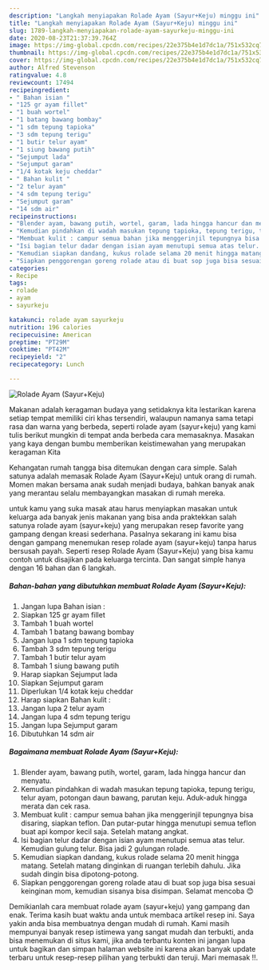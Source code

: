 ```yaml
---
description: "Langkah menyiapakan Rolade Ayam (Sayur+Keju) minggu ini"
title: "Langkah menyiapakan Rolade Ayam (Sayur+Keju) minggu ini"
slug: 1789-langkah-menyiapakan-rolade-ayam-sayurkeju-minggu-ini
date: 2020-08-23T21:37:39.764Z
image: https://img-global.cpcdn.com/recipes/22e375b4e1d7dc1a/751x532cq70/rolade-ayam-sayurkeju-foto-resep-utama.jpg
thumbnail: https://img-global.cpcdn.com/recipes/22e375b4e1d7dc1a/751x532cq70/rolade-ayam-sayurkeju-foto-resep-utama.jpg
cover: https://img-global.cpcdn.com/recipes/22e375b4e1d7dc1a/751x532cq70/rolade-ayam-sayurkeju-foto-resep-utama.jpg
author: Alfred Stevenson
ratingvalue: 4.8
reviewcount: 17494
recipeingredient:
- " Bahan isian "
- "125 gr ayam fillet"
- "1 buah wortel"
- "1 batang bawang bombay"
- "1 sdm tepung tapioka"
- "3 sdm tepung terigu"
- "1 butir telur ayam"
- "1 siung bawang putih"
- "Sejumput lada"
- "Sejumput garam"
- "1/4 kotak keju cheddar"
- " Bahan kulit "
- "2 telur ayam"
- "4 sdm tepung terigu"
- "Sejumput garam"
- "14 sdm air"
recipeinstructions:
- "Blender ayam, bawang putih, wortel, garam, lada hingga hancur dan menyatu."
- "Kemudian pindahkan di wadah masukan tepung tapioka, tepung terigu, telur ayam, potongan daun bawang, parutan keju. Aduk-aduk hingga merata dan cek rasa."
- "Membuat kulit : campur semua bahan jika menggerinjil tepungnya bisa disaring, siapkan teflon. Dan putar-putar hingga menutupi semua teflon buat api kompor kecil saja. Setelah matang angkat."
- "Isi bagian telur dadar dengan isian ayam menutupi semua atas telur. Kemudian gulung telur. Bisa jadi 2 gulungan rolade."
- "Kemudian siapkan dandang, kukus rolade selama 20 menit hingga matang. Setelah matang dinginkan di ruangan terlebih dahulu. Jika sudah dingin bisa dipotong-potong."
- "Siapkan penggorengan goreng rolade atau di buat sop juga bisa sesuai keinginan mom, kemudian sisanya bisa disimpan. Selamat mencoba 😊"
categories:
- Recipe
tags:
- rolade
- ayam
- sayurkeju

katakunci: rolade ayam sayurkeju 
nutrition: 196 calories
recipecuisine: American
preptime: "PT29M"
cooktime: "PT42M"
recipeyield: "2"
recipecategory: Lunch

---
```



![Rolade Ayam (Sayur+Keju)](https://img-global.cpcdn.com/recipes/22e375b4e1d7dc1a/751x532cq70/rolade-ayam-sayurkeju-foto-resep-utama.jpg)

Makanan adalah keragaman budaya yang setidaknya kita lestarikan karena setiap tempat memiliki ciri khas tersendiri, walaupun namanya sama tetapi rasa dan warna yang berbeda, seperti rolade ayam (sayur+keju) yang kami tulis berikut mungkin di tempat anda berbeda cara memasaknya. Masakan yang kaya dengan bumbu memberikan keistimewahan yang merupakan keragaman Kita



Kehangatan rumah tangga bisa ditemukan dengan cara simple. Salah satunya adalah memasak Rolade Ayam (Sayur+Keju) untuk orang di rumah. Momen makan bersama anak sudah menjadi budaya, bahkan banyak anak yang merantau selalu membayangkan masakan di rumah mereka.

untuk kamu yang suka masak atau harus menyiapkan masakan untuk keluarga ada banyak jenis makanan yang bisa anda praktekkan salah satunya rolade ayam (sayur+keju) yang merupakan resep favorite yang gampang dengan kreasi sederhana. Pasalnya sekarang ini kamu bisa dengan gampang menemukan resep rolade ayam (sayur+keju) tanpa harus bersusah payah.
Seperti resep Rolade Ayam (Sayur+Keju) yang bisa kamu contoh untuk disajikan pada keluarga tercinta. Dan sangat simple hanya dengan 16 bahan dan 6 langkah.


<!--inarticleads1-->

##### Bahan-bahan yang dibutuhkan membuat Rolade Ayam (Sayur+Keju):

1. Jangan lupa  Bahan isian :
1. Siapkan 125 gr ayam fillet
1. Tambah 1 buah wortel
1. Tambah 1 batang bawang bombay
1. Jangan lupa 1 sdm tepung tapioka
1. Tambah 3 sdm tepung terigu
1. Tambah 1 butir telur ayam
1. Tambah 1 siung bawang putih
1. Harap siapkan Sejumput lada
1. Siapkan Sejumput garam
1. Diperlukan 1/4 kotak keju cheddar
1. Harap siapkan  Bahan kulit :
1. Jangan lupa 2 telur ayam
1. Jangan lupa 4 sdm tepung terigu
1. Jangan lupa Sejumput garam
1. Dibutuhkan 14 sdm air




<!--inarticleads2-->

##### Bagaimana membuat  Rolade Ayam (Sayur+Keju):

1. Blender ayam, bawang putih, wortel, garam, lada hingga hancur dan menyatu.
1. Kemudian pindahkan di wadah masukan tepung tapioka, tepung terigu, telur ayam, potongan daun bawang, parutan keju. Aduk-aduk hingga merata dan cek rasa.
1. Membuat kulit : campur semua bahan jika menggerinjil tepungnya bisa disaring, siapkan teflon. Dan putar-putar hingga menutupi semua teflon buat api kompor kecil saja. Setelah matang angkat.
1. Isi bagian telur dadar dengan isian ayam menutupi semua atas telur. Kemudian gulung telur. Bisa jadi 2 gulungan rolade.
1. Kemudian siapkan dandang, kukus rolade selama 20 menit hingga matang. Setelah matang dinginkan di ruangan terlebih dahulu. Jika sudah dingin bisa dipotong-potong.
1. Siapkan penggorengan goreng rolade atau di buat sop juga bisa sesuai keinginan mom, kemudian sisanya bisa disimpan. Selamat mencoba 😊




Demikianlah cara membuat rolade ayam (sayur+keju) yang gampang dan enak. Terima kasih buat waktu anda untuk membaca artikel resep ini. Saya yakin anda bisa membuatnya dengan mudah di rumah. Kami masih mempunyai banyak resep istimewa yang sangat mudah dan terbukti, anda bisa menemukan di situs kami, jika anda terbantu konten ini jangan lupa untuk bagikan dan simpan halaman website ini karena akan banyak update terbaru untuk resep-resep pilihan yang terbukti dan teruji. Mari memasak !!. 
